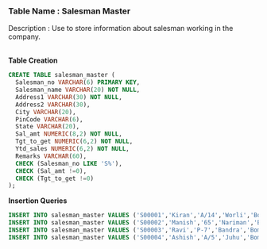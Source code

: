 ### Table Name : Salesman Master

Description : Use to store information about salesman working in the company.
<br><br>

**Table Creation**

```sql
CREATE TABLE salesman_master (
  Salesman_no VARCHAR(6) PRIMARY KEY, 
  Salesman_name VARCHAR(20) NOT NULL, 
  Address1 VARCHAR(30) NOT NULL, 
  Address2 VARCHAR(30), 
  City VARCHAR(20), 
  PinCode VARCHAR(6), 
  State VARCHAR(20), 
  Sal_amt NUMERIC(8,2) NOT NULL, 
  Tgt_to_get NUMERIC(6,2) NOT NULL, 
  Ytd_sales NUMERIC(6,2) NOT NULL, 
  Remarks VARCHAR(60), 
  CHECK (Salesman_no LIKE 'S%'),
  CHECK (Sal_amt !=0),
  CHECK (Tgt_to_get !=0)
);
```


**Insertion Queries**

```sql
INSERT INTO salesman_master VALUES ('S00001','Kiran','A/14','Worli','Bombay','400002','Maharashtra',3000,100,50,'Good');  
INSERT INTO salesman_master VALUES ('S00002','Manish','65','Nariman','Bombay','400001','Maharashtra',3000,200,100,'Good');     
INSERT INTO salesman_master VALUES ('S00003','Ravi','P-7','Bandra','Bombay','400032','Maharashtra',3000,200,100,'Good');        
INSERT INTO salesman_master VALUES ('S00004','Ashish','A/5','Juhu','Bombay','400044','Maharashtra',3000,200,150,'Good');        
```
